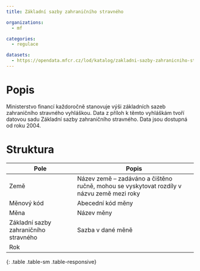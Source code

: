 ```yaml
---
title: Základní sazby zahraničního stravného

organizations:
  - mf

categories:
  - regulace

datasets:
  - https://opendata.mfcr.cz/lod/katalog/zakladni-sazby-zahranicniho-stravneho
---
```


# Popis

Ministerstvo financí každoročně stanovuje výši základních sazeb zahraničního stravného vyhláškou. Data z příloh k těmto vyhláškám tvoří datovou sadu Základní sazby zahraničního stravného. Data jsou dostupná od roku 2004.

# Struktura
| Pole | Popis |
| ---- | ---- |
| Země | Název země – zadáváno a čištěno ručně, mohou se vyskytovat rozdíly v názvu země mezi roky |
| Měnový kód | Abecední kód měny |
| Měna | Název měny |
| Základní sazby zahraničního stravného | Sazba v dané měně |
| Rok | |
{: .table .table-sm .table-responsive}